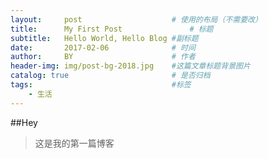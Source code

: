 ```yaml
---
layout:     post                    # 使用的布局（不需要改）
title:      My First Post               # 标题 
subtitle:   Hello World, Hello Blog #副标题
date:       2017-02-06              # 时间
author:     BY                      # 作者
header-img: img/post-bg-2018.jpg    #这篇文章标题背景图片
catalog: true                       # 是否归档
tags:                               #标签
    - 生活
---
```


##Hey
>这是我的第一篇博客
